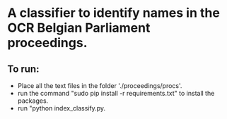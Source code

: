 # A classifier to identify names in the OCR Belgian Parliament proceedings.

## To run:
- Place all the text files in the folder './proceedings/procs'.
- run the command "sudo pip install -r requirements.txt" to install the packages.
- run "python index_classify.py.
